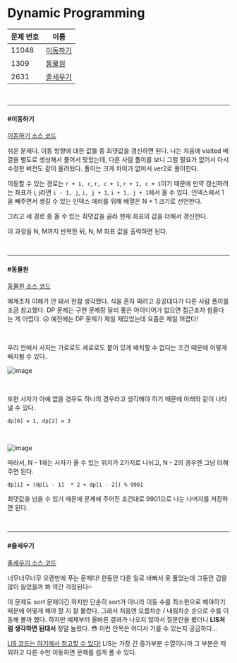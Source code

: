 # Dynamic Programming

| 문제 번호 | 이름                  |
| --------- | --------------------- |
| 11048     | [이동하기](#이동하기) |
| 1309      | [동물원](#동물원)     |
| 2631      | [줄세우기](#줄세우기) |

<br>

<hr>

#### #이동하기

[이동하기 소스 코드](https://github.com/hjyeon-n/Algorithm_study/tree/master/BOJ/2020.10/Solution_11048)

쉬운 문제다. 이동 방향에 대한 값들 중 최댓값을 갱신하면 된다. 나는 처음에 visited 배열을 별도로 생성해서 풀어서 맞았는데, 다른 사람 풀이를 보니 그럴 필요가 없어서 다시 수정한 버전도 같이 올려뒀다. 풀이는 크게 차이가 없어서 ver2로 풀이한다.

이동할 수 있는 경로는 `r + 1, c`,  `r, c + 1`, `r + 1, c + 1`이기 때문에 만약 갱신하려는 좌표가 i, j라면 `i - 1, j`,  `i, j + 1`, `i + 1, j + 1`에서 올 수 있다. 인덱스에서 1을 빼주면서 생길 수 있는 인덱스 에러를 위해 배열은 N + 1 크기로 선언한다.

그리고 세 경로 중 올 수 있는 최댓값을 골라 현재 좌표의 값을 더해서 갱신한다.

이 과정을 N, M까지 반복한 뒤, N, M 좌표 값을 출력하면 된다.   

<br>

<hr>

#### #동물원

[동물원 소스 코드](https://github.com/hjyeon-n/Algorithm_study/blob/master/BOJ/2020.10/Solution_1309.java)

예제조차 이해가 안 돼서 한참 생각했다. 식을 혼자 짜려고 끙끙대다가 다른 사람 풀이를 조금 참고했다. DP 문제는 구현 문제랑 달리 좋은 아이디어가 없으면 접근조차 힘들다는 게 어렵다. 😥 예전에는 DP 문제가 제일 재밌었는데 요즘은 제일 어렵다!

<br>

우리 안에서 사자는 가로로도 세로로도 붙어 있게 배치할 수 없다는 조건 때문에 이렇게 배치될 수 있다.

![image](https://user-images.githubusercontent.com/62419307/95674900-46a0d700-0bee-11eb-86b7-2c5becd77fcd.png)

<br>

또한 사자가 아예 없을 경우도 하나의 경우라고 생각해야 하기 때문에 아래와 같이 나타낼 수 있다.

```
dp[0] = 1, dp[2] = 3
```

<br>

![image](https://user-images.githubusercontent.com/62419307/95675750-6935ee80-0bf4-11eb-9a5b-a8d587b93cbd.png)

따라서, N - 1에는 사자가 올 수 있는 위치가 2가지로 나뉘고, N - 2의 경우엔 그냥 더해주면 된다.

```
dp[i] = (dp[i - 1]  * 2 + dp[i - 2]) % 9901
```

최댓값을 넘을 수 있기 때문에 문제에 주어진 조건대로 9901으로 나눈 나머지를 저장하면 된다.

<br>

<hr>

#### #줄세우기

[줄세우기 소스 코드](https://github.com/hjyeon-n/Algorithm_study/blob/master/BOJ/2020.10/Solution_2631.java)

너무너무너무 오랜만에 푸는 문제다! 한동안 다른 일로 바빠서 못 풀었는데 그동안 감을 많이 잃었을까 봐 약간 걱정된다💦

이 문제도 sort 문제이긴 하지만 단순히 sort가 아니라 이동 수를 최소한으로 해야하기 때문에 어떻게 해야 할 지 잘 몰랐다. 그래서 처음엔 오름차순 / 내림차순 순으로 수를 이동해 볼까 했다. 하지만 예제부터 올바른 결과가 나오지 않아서 질문란을 봤더니 **LIS처럼 생각하면 된대서** 정말 놀랐다. 😳 이런 안목은 어디서 기를 수 있는지 궁금하다... 

[LIS 코드는 여기에서 참고할 수 있다!](https://github.com/hjyeon-n/Algorithm_study/blob/master/BOJ/2020.07/Solution_11053.java) LIS는 가장 긴 증가부분 수열이니까 그 부분은 제외하고 다른 수만 이동하면 문제를 쉽게 풀 수 있다. 


